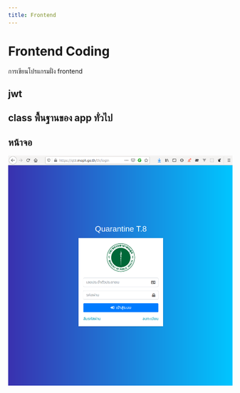 ```yaml
---
title: Frontend
---
```


# Frontend Coding
การเขียนโปรแกรมฝั่ง frontend

## jwt

## class พื้นฐานของ app ทั่วไป

## หน้าจอ
![](./login.png)